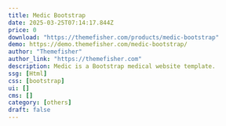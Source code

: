 ```yaml
---
title: Medic Bootstrap
date: 2025-03-25T07:14:17.844Z
price: 0
download: "https://themefisher.com/products/medic-bootstrap"
demo: https://demo.themefisher.com/medic-bootstrap/
author: "Themefisher"
author_link: "https://themefisher.com"
description: Medic is a Bootstrap medical website template.
ssg: [Html]
css: [bootstrap]
ui: []
cms: []
category: [others]
draft: false
---
```

